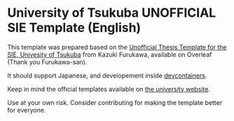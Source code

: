 # University of Tsukuba UNOFFICIAL SIE Template (English)

This template was prepared based on the [Unofficial Thesis Template for the SIE, Univesity of Tsukuba](https://www.overleaf.com/latex/templates/unofficial-thesis-template-for-the-sie-univesity-of-tsukuba/hqmnsxnrjjwn) from Kazuki Furukawa, available on Overleaf (Thank you Furukawa-san).

It should support Japanese, and developement inside [devcontainers](https://code.visualstudio.com/docs/devcontainers/containers).

Keep in mind the official templates available on [the university website](https://www.sie.tsukuba.ac.jp/eng/visitor/student/thesis_after2020).

Use at your own risk. Consider contributing for making the template better for everyone.